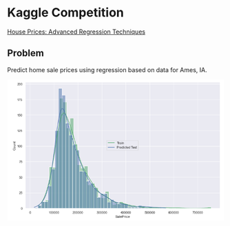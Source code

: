 # Kaggle Competition
[House Prices: Advanced Regression Techniques](https://www.kaggle.com/c/house-prices-advanced-regression-techniques)

## Problem
Predict home sale prices using regression based on data for Ames, IA.

![SalePrice](Images/Predicted_Given_Prices.png)
